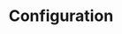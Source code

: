---
title: "Configuration"
linkTitle: "Configuration"
no_section_index_title: true
weight: 5
menu:
---